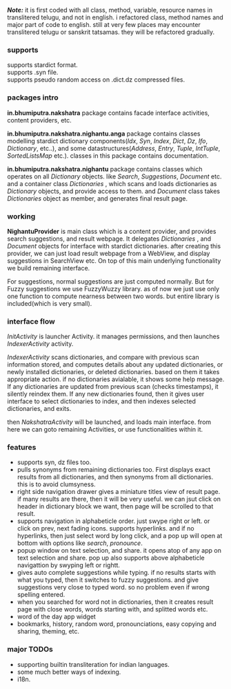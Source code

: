 ***Note:*** it is first coded with all class, method, variable, resource names in translitered telugu, and not in english. i refactored class, method names and major part of code to english. still at very few places may encounter translitered telugu or sanskrit tatsamas. they will be refactored gradually.

### supports
supports stardict format.  
supports .syn file.  
supports pseudo random access on .dict.dz compressed files.  

### packages intro
**in.bhumiputra.nakshatra** package contains facade interface  activities, content providers, etc.

**in.bhumiputra.nakshatra.nighantu.anga** package contains classes modelling stardict dictionary components(*Idx*, *Syn*, *Index*, *Dict*, *Dz*, *Ifo*, *Dictionary*, etc..), and some datastructures(*Address*, *Entry*, *Tuple*, *IntTuple*, *SortedListsMap* etc.). classes in this package contains documentation.

**in.bhumiputra.nakshatra.nighantu** package contains classes which operates on all *Dictionary* objects. like *Search*, *Suggestions*, *Document* etc. and a container class *Dictionaries* , which scans and loads dictionaries as *Dictionary* objects, and provide access to them. and *Document* class takes *Dictionaries* object as member, and generates final result page.

### working
**NighantuProvider** is main class which is a content provider, and provides search suggestions, and result webpage. It delegates *Dictionaries* , and *Document* objects for interface with stardict dictionaries. after creating this provider, we can just load result webpage from a WebView, and display suggestions in SearchView etc. On top of this main underlying functionality we build remaining interface.

For suggestions, normal suggestions are just computed normally. But  for Fuzzy suggestions we use FuzzyWuzzy library. as of now we just use only one function to compute nearness between two words. but entire library is included(which is very small).

### interface flow
*InitActivity* is launcher Activity. it manages permissions, and then launches *IndexerActivity* activity.

*IndexerActivity* scans dictionaries, and compare with previous scan information stored, and computes details about any updated dictionaries, or newly installed dictionaries, or deleted dictionaries. based on them it takes appropriate action. if no dictionaries avialable, it shows some help message. If any dictionaries are updated from previous scan (checks timestamps), it silently reindex them. If any new dictionaries found, then it gives user interface to select dictionaries to index, and then indexes selected dictionaries, and exits.

then *NakshatraActivity* will be launched, and loads main interface. from here we can goto remaining Activities, or use functionalities within it.

### features
* supports syn, dz files too.
* pulls synonyms from remaining dictionaries too. First displays exact results from all dictionaries, and then synonyms from all dictionaries. this is to avoid clumsyness.
* right side navigation drawer gives a miniature titles view of result page. if many results are there, then it will be very useful. we can jsut click on header in dictionary block we want, then page will be scrolled to that result.
* supports navigation in alphabeticle order. just swype right or left. or click on prev, next fading icons. supports hyperlinks. and if no hyperlinks, then just select word by long click, and a pop up will open at bottom with options like *search*, *pronounce*.
* popup window on text selection, and share. it opens atop of any app on text selection and share. pop up also supports above alphabeticle navigattion by swyping left or rightt.
* gives auto complete suggestions while typing. if no results starts with what you typed, then it switches to fuzzy suggestions. and give suggestions very close to typed word. so no problem even if wrong spelling entered.
* when you searched for word not in dictionaries, then it creates result page with close words, words starting with, and splitted words etc.
* word of the day app widget
* bookmarks, history, random word, pronounciations, easy copying and sharing, theming, etc.

### major TODOs
* supporting builtin transliteration for indian languages.
* some much better ways of indexing.
* i18n.




